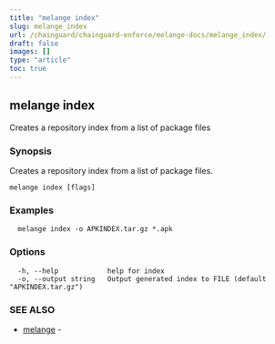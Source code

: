 ```yaml
---
title: "melange index"
slug: melange_index
url: /chainguard/chainguard-enforce/melange-docs/melange_index/
draft: false
images: []
type: "article"
toc: true
---
```

## melange index

Creates a repository index from a list of package files

### Synopsis

Creates a repository index from a list of package files.

```
melange index [flags]
```

### Examples

```
  melange index -o APKINDEX.tar.gz *.apk
```

### Options

```
  -h, --help            help for index
  -o, --output string   Output generated index to FILE (default "APKINDEX.tar.gz")
```

### SEE ALSO

* [melange](/chainguard/chainguard-enforce/melange-docs/melange/)	 - 

